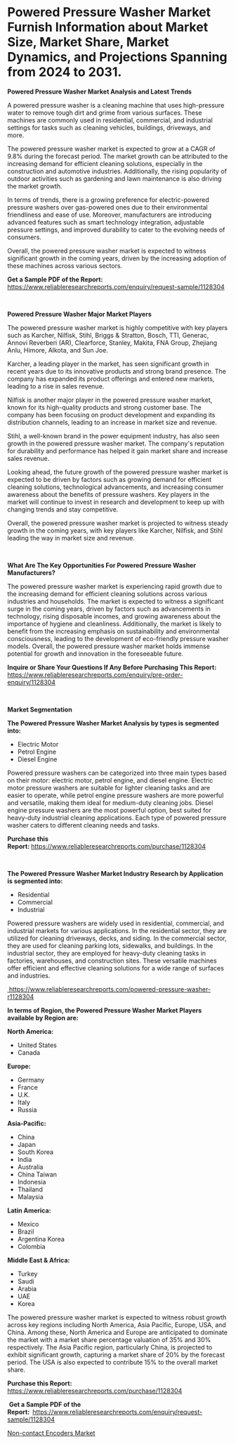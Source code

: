 <p><h1>Powered Pressure Washer Market Furnish Information about Market Size, Market Share, Market Dynamics, and Projections Spanning from 2024 to 2031.</h1></p><p><strong>Powered Pressure Washer Market Analysis and Latest Trends</strong></p>
<p><p>A powered pressure washer is a cleaning machine that uses high-pressure water to remove tough dirt and grime from various surfaces. These machines are commonly used in residential, commercial, and industrial settings for tasks such as cleaning vehicles, buildings, driveways, and more.</p><p>The powered pressure washer market is expected to grow at a CAGR of 9.8% during the forecast period. The market growth can be attributed to the increasing demand for efficient cleaning solutions, especially in the construction and automotive industries. Additionally, the rising popularity of outdoor activities such as gardening and lawn maintenance is also driving the market growth.</p><p>In terms of trends, there is a growing preference for electric-powered pressure washers over gas-powered ones due to their environmental friendliness and ease of use. Moreover, manufacturers are introducing advanced features such as smart technology integration, adjustable pressure settings, and improved durability to cater to the evolving needs of consumers.</p><p>Overall, the powered pressure washer market is expected to witness significant growth in the coming years, driven by the increasing adoption of these machines across various sectors.</p></p>
<p><strong>Get a Sample PDF of the Report:&nbsp;</strong> <a href="https://www.reliableresearchreports.com/enquiry/request-sample/1128304">https://www.reliableresearchreports.com/enquiry/request-sample/1128304</a></p>
<p>&nbsp;</p>
<p><strong>Powered Pressure Washer Major Market Players</strong></p>
<p><p>The powered pressure washer market is highly competitive with key players such as Karcher, Nilfisk, Stihl, Briggs & Stratton, Bosch, TTI, Generac, Annovi Reverberi (AR), Clearforce, Stanley, Makita, FNA Group, Zhejiang Anlu, Himore, Alkota, and Sun Joe.</p><p>Karcher, a leading player in the market, has seen significant growth in recent years due to its innovative products and strong brand presence. The company has expanded its product offerings and entered new markets, leading to a rise in sales revenue.</p><p>Nilfisk is another major player in the powered pressure washer market, known for its high-quality products and strong customer base. The company has been focusing on product development and expanding its distribution channels, leading to an increase in market size and revenue.</p><p>Stihl, a well-known brand in the power equipment industry, has also seen growth in the powered pressure washer market. The company's reputation for durability and performance has helped it gain market share and increase sales revenue.</p><p>Looking ahead, the future growth of the powered pressure washer market is expected to be driven by factors such as growing demand for efficient cleaning solutions, technological advancements, and increasing consumer awareness about the benefits of pressure washers. Key players in the market will continue to invest in research and development to keep up with changing trends and stay competitive.</p><p>Overall, the powered pressure washer market is projected to witness steady growth in the coming years, with key players like Karcher, Nilfisk, and Stihl leading the way in market size and revenue.</p></p>
<p>&nbsp;</p>
<p><strong>What Are The Key Opportunities For Powered Pressure Washer Manufacturers?</strong></p>
<p><p>The powered pressure washer market is experiencing rapid growth due to the increasing demand for efficient cleaning solutions across various industries and households. The market is expected to witness a significant surge in the coming years, driven by factors such as advancements in technology, rising disposable incomes, and growing awareness about the importance of hygiene and cleanliness. Additionally, the market is likely to benefit from the increasing emphasis on sustainability and environmental consciousness, leading to the development of eco-friendly pressure washer models. Overall, the powered pressure washer market holds immense potential for growth and innovation in the foreseeable future.</p></p>
<p><strong>Inquire or Share Your Questions If Any Before Purchasing This Report:</strong> <a href="https://www.reliableresearchreports.com/enquiry/pre-order-enquiry/1128304">https://www.reliableresearchreports.com/enquiry/pre-order-enquiry/1128304</a></p>
<p>&nbsp;</p>
<p><strong>Market Segmentation</strong></p>
<p><strong>The Powered Pressure Washer Market Analysis by types is segmented into:</strong></p>
<p><ul><li>Electric Motor</li><li>Petrol Engine</li><li>Diesel Engine</li></ul></p>
<p><p>Powered pressure washers can be categorized into three main types based on their motor: electric motor, petrol engine, and diesel engine. Electric motor pressure washers are suitable for lighter cleaning tasks and are easier to operate, while petrol engine pressure washers are more powerful and versatile, making them ideal for medium-duty cleaning jobs. Diesel engine pressure washers are the most powerful option, best suited for heavy-duty industrial cleaning applications. Each type of powered pressure washer caters to different cleaning needs and tasks.</p></p>
<p><strong>Purchase this Report:&nbsp;</strong><a href="https://www.reliableresearchreports.com/purchase/1128304">https://www.reliableresearchreports.com/purchase/1128304</a></p>
<p>&nbsp;</p>
<p><strong>The Powered Pressure Washer Market Industry Research by Application is segmented into:</strong></p>
<p><ul><li>Residential</li><li>Commercial</li><li>Industrial</li></ul></p>
<p><p>Powered pressure washers are widely used in residential, commercial, and industrial markets for various applications. In the residential sector, they are utilized for cleaning driveways, decks, and siding. In the commercial sector, they are used for cleaning parking lots, sidewalks, and buildings. In the industrial sector, they are employed for heavy-duty cleaning tasks in factories, warehouses, and construction sites. These versatile machines offer efficient and effective cleaning solutions for a wide range of surfaces and industries.</p></p>
<p><a href="https://www.reliableresearchreports.com/powered-pressure-washer-r1128304">&nbsp;https://www.reliableresearchreports.com/powered-pressure-washer-r1128304</a></p>
<p><strong>In terms of Region, the Powered Pressure Washer Market Players available by Region are:</strong></p>
<p>
    <p> <strong> North America: </strong>
        <ul>
            <li>United States</li>
            <li>Canada</li>
        </ul>
        </p> 
    <p> <strong> Europe: </strong>
        <ul>
            <li>Germany</li>
            <li>France</li>
            <li>U.K.</li>
            <li>Italy</li>
            <li>Russia</li>
        </ul>
        </p> 
    <p> <strong> Asia-Pacific: </strong>
        <ul>
            <li>China</li>
            <li>Japan</li>
            <li>South Korea</li>
            <li>India</li>
            <li>Australia</li>
            <li>China Taiwan</li>
            <li>Indonesia</li>
            <li>Thailand</li>
            <li>Malaysia</li>
        </ul>
        </p> 
    <p> <strong> Latin America: </strong>
        <ul>
            <li>Mexico</li>
            <li>Brazil</li>
            <li>Argentina Korea</li>
            <li>Colombia</li>
        </ul>
        </p> 
    <p> <strong> Middle East & Africa: </strong>
        <ul>
            <li>Turkey</li>
            <li>Saudi</li>
            <li>Arabia</li>
            <li>UAE</li>
            <li>Korea</li>
        </ul>
    </p>
    </p>
<p><p>The powered pressure washer market is expected to witness robust growth across key regions including North America, Asia Pacific, Europe, USA, and China. Among these, North America and Europe are anticipated to dominate the market with a market share percentage valuation of 35% and 30% respectively. The Asia Pacific region, particularly China, is projected to exhibit significant growth, capturing a market share of 20% by the forecast period. The USA is also expected to contribute 15% to the overall market share.</p></p>
<p><strong>Purchase this Report: </strong><a href="https://www.reliableresearchreports.com/purchase/1128304">https://www.reliableresearchreports.com/purchase/1128304</a></p>
<p>&nbsp;<strong>Get a Sample PDF of the Report:&nbsp;&nbsp;</strong><a href="https://www.reliableresearchreports.com/enquiry/request-sample/1128304">https://www.reliableresearchreports.com/enquiry/request-sample/1128304</a></p>
<p><strong></strong></p>
<p><p><a href="https://github.com/temeroso029/Market-Research-Report-List-1/blob/main/non-contact-encoders-market.md">Non-contact Encoders Market</a></p></p>